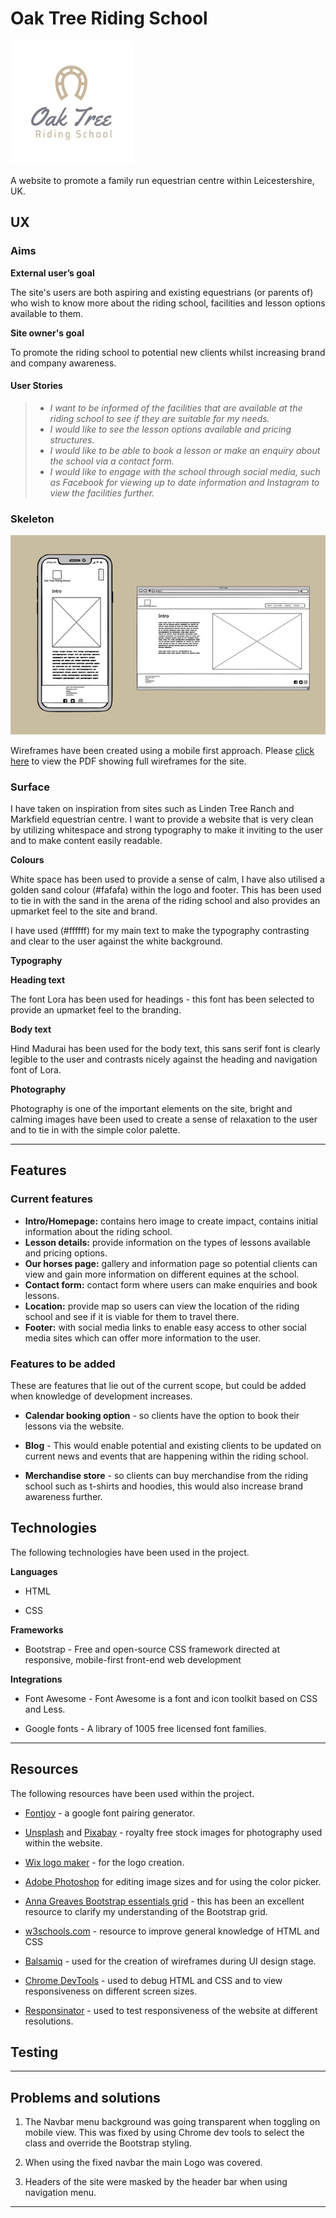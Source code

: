 # Oak Tree Riding School

![Oak Tree Riding school logo](oaktreelogo.jpg)

A website to promote a family run equestrian centre within Leicestershire, UK.

 
## UX
 
### Aims


**External user’s goal** 

The site's users are both aspiring and existing equestrians (or parents of) who wish to know more about the riding school, facilities and lesson options available to them.

**Site owner's goal**

To promote the riding school to potential new clients whilst increasing brand and company awareness. 

 


#### User Stories
> -  *I want to be informed of the facilities that are available at the riding school to see if they are suitable for my needs.*
> -  *I would like to see the lesson options available and pricing structures.*
> -  *I would like to be able to book a lesson or make an enquiry about the school via a contact form.*
> -  *I would like to engage with the school through social media, such as Facebook for viewing up to date information
and Instagram to view the facilities further.*


### Skeleton
![Wireframes preview](wireframespreview.jpg)

Wireframes have been created using a mobile first approach. 
Please [click here](wireframesdesktopandmobile.pdf) to view the PDF showing full wireframes for the site. 



### Surface
I have taken on inspiration from sites such as Linden Tree Ranch and Markfield equestrian centre. I want to provide a website that is very
clean by utilizing whitespace and strong typography to make it inviting to the user and to make content easily readable. 

**Colours**

White space has been used to provide a sense of calm, I have also utilised a golden sand colour (#fafafa) within the logo and footer. 
This has been used to tie in with the sand in the arena of the riding school and also provides an upmarket feel to the site and brand. 

I have used (#ffffff) for my main text to make the typography contrasting and clear to the user against the white background. 

**Typography**


**Heading text**

The font Lora has been used for headings - this font has been selected to provide an upmarket feel to the branding.

**Body text**

 Hind Madurai has been used for the body text, this sans serif font is clearly legible to the user and contrasts nicely against the heading and navigation font of Lora.

**Photography**

Photography is one of the important elements on the site, bright and calming images have been used to create a sense of relaxation to the user and 
to tie in with the simple color palette. 

---
## Features

### Current features

- **Intro/Homepage:** contains hero image to create impact, contains initial information about the riding school.
- **Lesson details:** provide information on the types of lessons available and pricing options.
- **Our horses page:**  gallery and information page so potential clients can view and gain more information on different equines at the school. 
- **Contact form:**  contact form where users can make enquiries and book lessons. 
- **Location:**  provide map so users can view the location of the riding school and see if it is viable for them to travel there. 
- **Footer:** with social media links to enable easy access to other social media sites which can offer more information to the user.

### Features to be added

These are features that lie out of the current scope, but could be added when knowledge of development increases.

- **Calendar booking option** - so clients have the option to book their lessons via the website. 

- **Blog** - This would enable potential and existing clients to be updated on current news and events
that are happening within the riding school. 

- **Merchandise store** - so clients can buy merchandise from the riding school such as t-shirts and hoodies, this would also increase brand awareness further. 


## Technologies 

The following technologies have been used in the project.

**Languages**

- HTML 

- CSS

**Frameworks**

- Bootstrap -  Free and open-source CSS framework directed at responsive, mobile-first front-end web development

**Integrations**
- Font Awesome - Font Awesome is a font and icon toolkit based on CSS and Less.

- Google fonts - A library of 1005 free licensed font families. 

---
## Resources

The following resources have been used within the project.

* [Fontjoy](https://fontjoy.com/) - a google font pairing generator.

* [Unsplash](https://unsplash.com/) and [Pixabay](https://pixabay.com/) - royalty free stock images for
photography used within the website.

* [Wix logo maker](https://www.wix.com/logo/maker) - for the logo creation. 

* [Adobe Photoshop](https://www.adobe.com/uk/products/photoshop.html) for editing image sizes and for using the color picker.

* [Anna Greaves Bootstrap essentials grid](https://ajgreaves.github.io/bootstrap-grid-demo/index.html) - this has been an excellent resource to clarify
my understanding of the Bootstrap grid. 

* [w3schools.com](https://www.w3schools.com/) - resource to improve general knowledge of HTML and CSS

* [Balsamiq](https://balsamiq.com/) - used for the creation of wireframes during UI design stage. 

* [Chrome DevTools](https://developers.google.com/web/tools/chrome-devtools) - used to debug HTML and CSS and to view responsiveness on different screen sizes.

* [Responsinator](http://www.responsinator.com/) - used to test responsiveness of the website at different resolutions.


## Testing

---



## Problems and solutions 

1. The Navbar menu background was going transparent when toggling on mobile view. This was fixed by using Chrome dev tools to select the class and override the Bootstrap styling.

2. When using the fixed navbar the main Logo was covered.

3. Headers of the site were masked by the header bar when using navigation menu.

---














